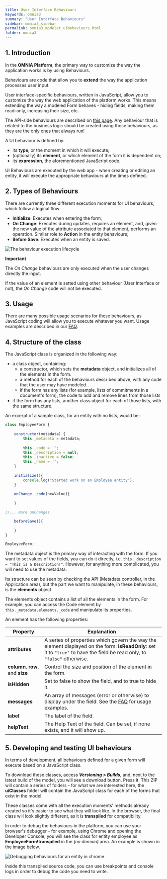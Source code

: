 ```yaml
---
title: User Interface Behaviours
keywords: omnia3
summary: "User Interface Behaviours"
sidebar: omnia3_sidebar
permalink: omnia3_modeler_uibehaviours.html
folder: omnia3
---
```


## 1. Introduction

In the **OMNIA Platform**, the primary way to customize the way the application works is by using Behaviours. 

Behaviours are code that allow you to **extend** the way the application processes user input.

User interface-specific behaviours, written in JavaScript, allow you to customize the way the web application of the platform works. This means extending the way a modeled Form behaves - hiding fields, making them read-only, increasing their size, etc.

The API-side behaviours are described on [this page](omnia3_modeler_behaviours.html). Any behaviour that is related to the business logic should be created using those behaviours, as they are the only ones that always run!

 A UI behaviour is defined by:
- its **type**, or the moment in which it will execute;
- (optionally) its **element**, or which element of the form it is dependent on;
- its **expression**, the aforementioned JavaScript code.

UI Behaviours are executed by the web app - when creating or editing an entity, it will execute the appropriate behaviours at the times defined.

## 2. Types of Behaviours

There are currently three different execution moments for UI behaviours, which follow a logical flow:
- **Initialize**: Executes when entering the form;
- **On Change**: Executes during updates, requires an element, and, given the new value of the attribute associated to that element, performs an operation. Similar role to **Action** in the entity behaviours;
- **Before Save**: Executes when an entity is saved.

![The behaviour execution lifecycle](images\modeler\UIBehaviourLifecycle.png)

**Important** 

The *On Change* behaviours are only executed when the user changes directly the input. 

If the value of an element is setted using other behaviour (User Interface or not), the *On Change* code will not be executed.


## 3. Usage

There are many possible usage scenarios for these behaviours, as JavaScript coding will allow you to execute whatever you want. Usage examples are described in our [FAQ](omnia3_modeler_entities.html#6-user-interface-behaviours).

## 4. Structure of the class

The JavaScript class is organized in the following way:
- a class object, containing:
    - a constructor, which sets the **metadata** object, and initializes all of the elements in the form.
    - a method for each of the behaviours described above, with any code that the user may have modeled.
    - if the form has any lists (for example, lists of commitments in a document's form), the code to add and remove lines from those lists
- if the form has any lists, another class object for each of those lists, with the same structure.

An excerpt of a sample class, for an entity with no lists, would be:
```javascript
class EmployeeForm {
	
	constructor(metadata) {
		this._metadata = metadata;
		
		this._code = '';
		this._description = null;
		this._inactive = false;
		this._name = '';
	}
	
	initialize(){
		console.log("Started work on an Employee entity");
	}
	
	onChange__code(newValue){
        
	}

//... more onChanges

	beforeSave(){
		
	}
}

EmployeeForm;
```

The metadata object is the primary way of interacting with the form. If you want to set values of the fields, you can do it directly, i.e. ```this._description = "This is a Description!"```. However, for anything more complicated, you will need to use the metadata.

Its structure can be seen by checking the API (Metadata controller, in the Application area), but the part we want to manipulate, in these behaviours, is the **elements** object.

The elements object contains a list of all the elements in the form. For example, you can access the Code element by ```this._metadata.elements._code``` and manipulate its properties.

An element has the following properties:

Property | Explanation|
---------|----------|
 **attributes** | A series of properties which govern the way the element displayed on the form: **isReadOnly**: set it to ```"true"``` to have the field be read only, to ```"false"``` otherwise.
 **column**, **row**, and **size** | Control the size and position of the element in the form.
 **isHidden** | Set to false to show the field, and to true to hide it.
 **messages** | An array of messages (error or otherwise) to display under the field. See the [FAQ](omnia3_modeler_entities.html#5-user-interface-behaviours) for usage examples.
 **label** | The label of the field. 
 **helpText** | The Help Text of the field. Can be set, if none exists, and it will show up.

## 5. Developing and testing UI behaviours

In terms of development, all behaviours defined for a given form will execute based on a JavaScript class. 

To download these classes, access ***Versioning > Builds***, and, next to the latest build of the model, you will see a download button. Press it. This ZIP will contain a series of folders - for what we are interested here, the **uiClasses** folder will contain the JavaScript class for each of the forms that exist in the model.

These classes come with all the execution moments' methods already created so it's easier to see what they will look like. In the browser, the final class will look slightly different, as it is **transpiled** for compatibility.

In order to debug the behaviours in the platform, you can use your browser's debugger - for example, using Chrome and opening the Developer Console, you will see the class for entity employee as **EmployeeForm!transpiled** in the _(no domain)_ area. An example is shown in the image below.

![Debugging behaviours for an entity in chrome](images\modeler\UIBehaviourDebugging.png)

Inside this transpiled source code, you can use breakpoints and console logs in order to debug the code you need to write.